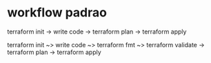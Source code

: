 # workflow padrao

terraform init -> write code -> terraform plan -> terraform apply

terraform init ~> write code ~> terraform fmt ~> terraform validate -> terraform plan -> terraform apply